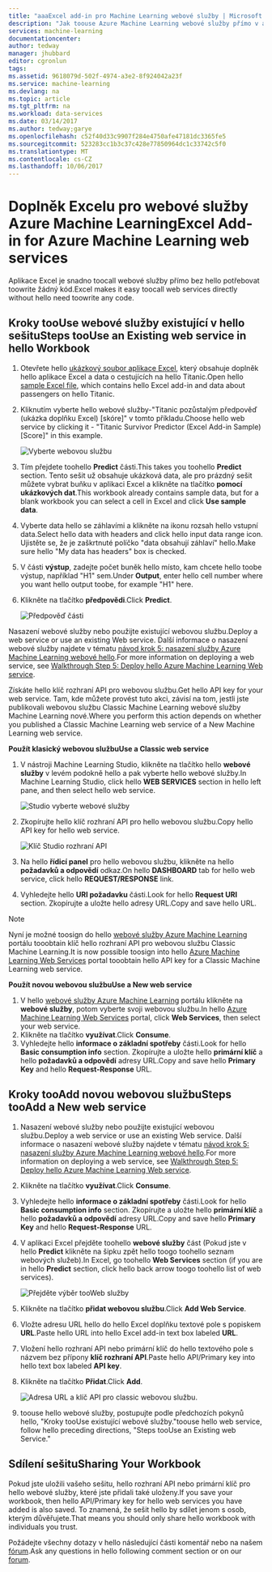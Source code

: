 ```yaml
---
title: "aaaExcel add-in pro Machine Learning webové služby | Microsoft Docs"
description: "Jak toouse Azure Machine Learning webové služby přímo v aplikaci Excel bez psaní jakéhokoli kódu."
services: machine-learning
documentationcenter: 
author: tedway
manager: jhubbard
editor: cgronlun
tags: 
ms.assetid: 9618079d-502f-4974-a3e2-8f924042a23f
ms.service: machine-learning
ms.devlang: na
ms.topic: article
ms.tgt_pltfrm: na
ms.workload: data-services
ms.date: 03/14/2017
ms.author: tedway;garye
ms.openlocfilehash: c52f40d33c9907f284e4750afe47181dc3365fe5
ms.sourcegitcommit: 523283cc1b3c37c428e77850964dc1c33742c5f0
ms.translationtype: MT
ms.contentlocale: cs-CZ
ms.lasthandoff: 10/06/2017
---
```

# <a name="excel-add-in-for-azure-machine-learning-web-services"></a><span data-ttu-id="58847-103">Doplněk Excelu pro webové služby Azure Machine Learning</span><span class="sxs-lookup"><span data-stu-id="58847-103">Excel Add-in for Azure Machine Learning web services</span></span>
<span data-ttu-id="58847-104">Aplikace Excel je snadno toocall webové služby přímo bez hello potřebovat toowrite žádný kód.</span><span class="sxs-lookup"><span data-stu-id="58847-104">Excel makes it easy toocall web services directly without hello need toowrite any code.</span></span>

## <a name="steps-toouse-an-existing-web-service-in-hello-workbook"></a><span data-ttu-id="58847-105">Kroky tooUse webové služby existující v hello sešitu</span><span class="sxs-lookup"><span data-stu-id="58847-105">Steps tooUse an Existing web service in hello Workbook</span></span>

1. <span data-ttu-id="58847-106">Otevřete hello [ukázkový soubor aplikace Excel](http://aka.ms/amlexcel-sample-2), který obsahuje doplněk hello aplikace Excel a data o cestujících na hello Titanic.</span><span class="sxs-lookup"><span data-stu-id="58847-106">Open hello [sample Excel file](http://aka.ms/amlexcel-sample-2), which contains hello Excel add-in and data about passengers on hello Titanic.</span></span>
2. <span data-ttu-id="58847-107">Kliknutím vyberte hello webové služby-"Titanic pozůstalým předpověď (ukázka doplňku Excel) [skóre]" v tomto příkladu.</span><span class="sxs-lookup"><span data-stu-id="58847-107">Choose hello web service by clicking it - "Titanic Survivor Predictor (Excel Add-in Sample) [Score]" in this example.</span></span>
   
    ![Vyberte webovou službu][01]
3. <span data-ttu-id="58847-109">Tím přejdete toohello **Predict** části.</span><span class="sxs-lookup"><span data-stu-id="58847-109">This takes you toohello **Predict** section.</span></span>  <span data-ttu-id="58847-110">Tento sešit už obsahuje ukázková data, ale pro prázdný sešit můžete vybrat buňku v aplikaci Excel a klikněte na tlačítko **pomocí ukázkových dat**.</span><span class="sxs-lookup"><span data-stu-id="58847-110">This workbook already contains sample data, but for a blank workbook you can select a cell in Excel and click **Use sample data**.</span></span>
4. <span data-ttu-id="58847-111">Vyberte data hello se záhlavími a klikněte na ikonu rozsah hello vstupní data.</span><span class="sxs-lookup"><span data-stu-id="58847-111">Select hello data with headers and click hello input data range icon.</span></span>  <span data-ttu-id="58847-112">Ujistěte se, že je zaškrtnuté políčko "data obsahují záhlaví" hello.</span><span class="sxs-lookup"><span data-stu-id="58847-112">Make sure hello "My data has headers" box is checked.</span></span>
5. <span data-ttu-id="58847-113">V části **výstup**, zadejte počet buněk hello místo, kam chcete hello toobe výstup, například "H1" sem.</span><span class="sxs-lookup"><span data-stu-id="58847-113">Under **Output**, enter hello cell number where you want hello output toobe, for example "H1" here.</span></span>
6. <span data-ttu-id="58847-114">Klikněte na tlačítko **předpovědi**.</span><span class="sxs-lookup"><span data-stu-id="58847-114">Click **Predict**.</span></span>
   
    ![Předpověď části][02]

<span data-ttu-id="58847-116">Nasazení webové služby nebo použijte existující webovou službu.</span><span class="sxs-lookup"><span data-stu-id="58847-116">Deploy a web service or use an existing Web service.</span></span> <span data-ttu-id="58847-117">Další informace o nasazení webové služby najdete v tématu [návod krok 5: nasazení služby Azure Machine Learning webové hello](machine-learning-walkthrough-5-publish-web-service.md).</span><span class="sxs-lookup"><span data-stu-id="58847-117">For more information on deploying a web service, see [Walkthrough Step 5: Deploy hello Azure Machine Learning Web service](machine-learning-walkthrough-5-publish-web-service.md).</span></span>

<span data-ttu-id="58847-118">Získáte hello klíč rozhraní API pro webovou službu.</span><span class="sxs-lookup"><span data-stu-id="58847-118">Get hello API key for your web service.</span></span> <span data-ttu-id="58847-119">Tam, kde můžete provést tuto akci, závisí na tom, jestli jste publikovali webovou službu Classic Machine Learning webové služby Machine Learning nové.</span><span class="sxs-lookup"><span data-stu-id="58847-119">Where you perform this action depends on whether you published a Classic Machine Learning web service of a New Machine Learning web service.</span></span>

<span data-ttu-id="58847-120">**Použít klasický webovou službu**</span><span class="sxs-lookup"><span data-stu-id="58847-120">**Use a Classic web service**</span></span> 

1. <span data-ttu-id="58847-121">V nástroji Machine Learning Studio, klikněte na tlačítko hello **webové služby** v levém podokně hello a pak vyberte hello webové služby.</span><span class="sxs-lookup"><span data-stu-id="58847-121">In Machine Learning Studio, click hello **WEB SERVICES** section in hello left pane, and then select hello web service.</span></span>
   
    ![Studio vyberte webové služby][04]
2. <span data-ttu-id="58847-123">Zkopírujte hello klíč rozhraní API pro hello webovou službu.</span><span class="sxs-lookup"><span data-stu-id="58847-123">Copy hello API key for hello web service.</span></span>
   
    ![Klíč Studio rozhraní API][05]
3. <span data-ttu-id="58847-125">Na hello **řídicí panel** pro hello webovou službu, klikněte na hello **požadavků a odpovědí** odkaz.</span><span class="sxs-lookup"><span data-stu-id="58847-125">On hello **DASHBOARD** tab for hello web service, click hello **REQUEST/RESPONSE** link.</span></span>
4. <span data-ttu-id="58847-126">Vyhledejte hello **URI požadavku** části.</span><span class="sxs-lookup"><span data-stu-id="58847-126">Look for hello **Request URI** section.</span></span>  <span data-ttu-id="58847-127">Zkopírujte a uložte hello adresy URL.</span><span class="sxs-lookup"><span data-stu-id="58847-127">Copy and save hello URL.</span></span>

> [!NOTE]
> <span data-ttu-id="58847-128">Nyní je možné toosign do hello [webové služby Azure Machine Learning](https://services.azureml.net) portálu tooobtain klíč hello rozhraní API pro webovou službu Classic Machine Learning.</span><span class="sxs-lookup"><span data-stu-id="58847-128">It is now possible toosign into hello [Azure Machine Learning Web Services](https://services.azureml.net) portal tooobtain hello API key for a Classic Machine Learning web service.</span></span>
> 
> 

<span data-ttu-id="58847-129">**Použít novou webovou službu**</span><span class="sxs-lookup"><span data-stu-id="58847-129">**Use a New web service**</span></span>

1. <span data-ttu-id="58847-130">V hello [webové služby Azure Machine Learning](https://services.azureml.net) portálu klikněte na **webové služby**, potom vyberte svoji webovou službu.</span><span class="sxs-lookup"><span data-stu-id="58847-130">In hello [Azure Machine Learning Web Services](https://services.azureml.net) portal, click **Web Services**, then select your web service.</span></span> 
2. <span data-ttu-id="58847-131">Klikněte na tlačítko **využívat**.</span><span class="sxs-lookup"><span data-stu-id="58847-131">Click **Consume**.</span></span>
3. <span data-ttu-id="58847-132">Vyhledejte hello **informace o základní spotřeby** části.</span><span class="sxs-lookup"><span data-stu-id="58847-132">Look for hello **Basic consumption info** section.</span></span> <span data-ttu-id="58847-133">Zkopírujte a uložte hello **primární klíč** a hello **požadavků a odpovědí** adresy URL.</span><span class="sxs-lookup"><span data-stu-id="58847-133">Copy and save hello **Primary Key** and hello **Request-Response** URL.</span></span>

## <a name="steps-tooadd-a-new-web-service"></a><span data-ttu-id="58847-134">Kroky tooAdd novou webovou službu</span><span class="sxs-lookup"><span data-stu-id="58847-134">Steps tooAdd a New web service</span></span>

1. <span data-ttu-id="58847-135">Nasazení webové služby nebo použijte existující webovou službu.</span><span class="sxs-lookup"><span data-stu-id="58847-135">Deploy a web service or use an existing Web service.</span></span> <span data-ttu-id="58847-136">Další informace o nasazení webové služby najdete v tématu [návod krok 5: nasazení služby Azure Machine Learning webové hello](machine-learning-walkthrough-5-publish-web-service.md).</span><span class="sxs-lookup"><span data-stu-id="58847-136">For more information on deploying a web service, see [Walkthrough Step 5: Deploy hello Azure Machine Learning Web service](machine-learning-walkthrough-5-publish-web-service.md).</span></span>
2. <span data-ttu-id="58847-137">Klikněte na tlačítko **využívat**.</span><span class="sxs-lookup"><span data-stu-id="58847-137">Click **Consume**.</span></span>
3. <span data-ttu-id="58847-138">Vyhledejte hello **informace o základní spotřeby** části.</span><span class="sxs-lookup"><span data-stu-id="58847-138">Look for hello **Basic consumption info** section.</span></span> <span data-ttu-id="58847-139">Zkopírujte a uložte hello **primární klíč** a hello **požadavků a odpovědí** adresy URL.</span><span class="sxs-lookup"><span data-stu-id="58847-139">Copy and save hello **Primary Key** and hello **Request-Response** URL.</span></span>
4. <span data-ttu-id="58847-140">V aplikaci Excel přejděte toohello **webové služby** část (Pokud jste v hello **Predict** klikněte na šipku zpět hello toogo toohello seznam webových služeb).</span><span class="sxs-lookup"><span data-stu-id="58847-140">In Excel, go toohello **Web Services** section (if you are in hello **Predict** section, click hello back arrow toogo toohello list of web services).</span></span>
   
    ![Přejděte výběr tooWeb služby][03]
5. <span data-ttu-id="58847-142">Klikněte na tlačítko **přidat webovou službu**.</span><span class="sxs-lookup"><span data-stu-id="58847-142">Click **Add Web Service**.</span></span>
6. <span data-ttu-id="58847-143">Vložte adresu URL hello do hello Excel doplňku textové pole s popiskem **URL**.</span><span class="sxs-lookup"><span data-stu-id="58847-143">Paste hello URL into hello Excel add-in text box labeled **URL**.</span></span>
7. <span data-ttu-id="58847-144">Vložení hello rozhraní API nebo primární klíč do hello textového pole s názvem bez přípony **klíč rozhraní API**.</span><span class="sxs-lookup"><span data-stu-id="58847-144">Paste hello API/Primary key into hello text box labeled **API key**.</span></span>
8. <span data-ttu-id="58847-145">Klikněte na tlačítko **Přidat**.</span><span class="sxs-lookup"><span data-stu-id="58847-145">Click **Add**.</span></span>
   
    ![Adresa URL a klíč API pro classic webovou službu.][06]
9. <span data-ttu-id="58847-147">toouse hello webové služby, postupujte podle předchozích pokynů hello, "Kroky tooUse existující webové služby."</span><span class="sxs-lookup"><span data-stu-id="58847-147">toouse hello web service, follow hello preceding directions, "Steps tooUse an Existing web Service."</span></span>

## <a name="sharing-your-workbook"></a><span data-ttu-id="58847-148">Sdílení sešitu</span><span class="sxs-lookup"><span data-stu-id="58847-148">Sharing Your Workbook</span></span>
<span data-ttu-id="58847-149">Pokud jste uložili vašeho sešitu, hello rozhraní API nebo primární klíč pro hello webové služby, které jste přidali také uloženy.</span><span class="sxs-lookup"><span data-stu-id="58847-149">If you save your workbook, then hello API/Primary key for hello web services you have added is also saved.</span></span> <span data-ttu-id="58847-150">To znamená, že sešit hello by sdílet jenom s osob, kterým důvěřujete.</span><span class="sxs-lookup"><span data-stu-id="58847-150">That means you should only share hello workbook with individuals you trust.</span></span>

<span data-ttu-id="58847-151">Požádejte všechny dotazy v hello následující části komentář nebo na našem [fórum](http://go.microsoft.com/fwlink/?LinkID=403669&clcid=0x409).</span><span class="sxs-lookup"><span data-stu-id="58847-151">Ask any questions in hello following comment section or on our [forum](http://go.microsoft.com/fwlink/?LinkID=403669&clcid=0x409).</span></span>

[01]: ./media/machine-learning-excel-add-in-for-web-services/image1.png
[02]: ./media/machine-learning-excel-add-in-for-web-services/image2.png
[03]: ./media/machine-learning-excel-add-in-for-web-services/image3.png
[04]: ./media/machine-learning-excel-add-in-for-web-services/image4.png
[05]: ./media/machine-learning-excel-add-in-for-web-services/image5.png
[06]: ./media/machine-learning-excel-add-in-for-web-services/image6.png
